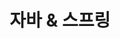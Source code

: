 ---
title: "자바 & 스프링"
permalink: /categories/javaSpring/
layout: category
author_profile: true
toc_sticky: true
toc_ads : true
taxonomy: javaSpring
---